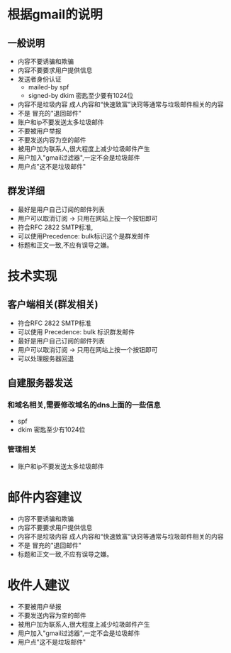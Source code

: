 # 根据gmail的说明
## 一般说明
* 内容不要诱骗和欺骗
* 内容不要要求用户提供信息
* 发送者身份认证
  * mailed-by spf
  * signed-by dkim 密匙至少要有1024位
* 内容不是垃圾内容 成人内容和“快速致富”诀窍等通常与垃圾邮件相关的内容
* 不是 冒充的"退回邮件"
* 账户和ip不要发送太多垃圾邮件
* 不要被用户举报
* 不要发送内容为空的邮件
* 被用户加为联系人,很大程度上减少垃圾邮件产生
* 用户加入"gmail过滤器",一定不会是垃圾邮件
* 用户点"这不是垃圾邮件"

## 群发详细
* 最好是用户自己订阅的邮件列表
* 用户可以取消订阅 -> 只用在网站上按一个按钮即可
* 符合RFC 2822 SMTP标准,
* 可以使用Precedence: bulk标识这个是群发邮件
* 标题和正文一致,不应有误导之嫌。



# 技术实现
## 客户端相关(群发相关)
* 符合RFC 2822 SMTP标准
* 可以使用 Precedence: bulk 标识群发邮件
* 最好是用户自己订阅的邮件列表
* 用户可以取消订阅 -> 只用在网站上按一个按钮即可
* 可以处理服务器回退

## 自建服务器发送
### 和域名相关,需要修改域名的dns上面的一些信息
* spf
* dkim 密匙至少有1024位

### 管理相关
* 账户和ip不要发送太多垃圾邮件

# 邮件内容建议
* 内容不要诱骗和欺骗
* 内容不要要求用户提供信息
* 内容不是垃圾内容 成人内容和“快速致富”诀窍等通常与垃圾邮件相关的内容
* 不是 冒充的"退回邮件"
* 标题和正文一致,不应有误导之嫌。

# 收件人建议
* 不要被用户举报
* 不要发送内容为空的邮件
* 被用户加为联系人,很大程度上减少垃圾邮件产生
* 用户加入"gmail过滤器",一定不会是垃圾邮件
* 用户点"这不是垃圾邮件"
